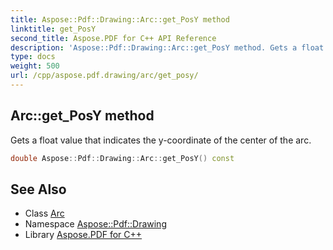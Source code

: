 ```yaml
---
title: Aspose::Pdf::Drawing::Arc::get_PosY method
linktitle: get_PosY
second_title: Aspose.PDF for C++ API Reference
description: 'Aspose::Pdf::Drawing::Arc::get_PosY method. Gets a float value that indicates the y-coordinate of the center of the arc in C++.'
type: docs
weight: 500
url: /cpp/aspose.pdf.drawing/arc/get_posy/
---
```

## Arc::get_PosY method


Gets a float value that indicates the y-coordinate of the center of the arc.

```cpp
double Aspose::Pdf::Drawing::Arc::get_PosY() const
```

## See Also

* Class [Arc](../)
* Namespace [Aspose::Pdf::Drawing](../../)
* Library [Aspose.PDF for C++](../../../)
